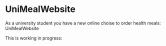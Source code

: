 # UniMealWebsite

As a university student you have a new online choise to order health meals:
UniMealWebsite

This is working in progress:

